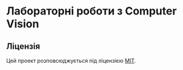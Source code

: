 # Лабораторні роботи з Computer Vision

## Ліцензія

Цей проект розповсюджується під ліцензією [MIT](LICENSE).

